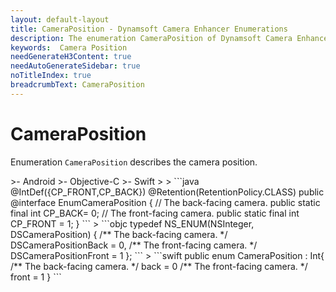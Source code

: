 ```yaml
---
layout: default-layout
title: CameraPosition - Dynamsoft Camera Enhancer Enumerations
description: The enumeration CameraPosition of Dynamsoft Camera Enhancer describes the camera position.
keywords:  Camera Position
needGenerateH3Content: true
needAutoGenerateSidebar: true
noTitleIndex: true
breadcrumbText: CameraPosition
---
```


# CameraPosition

Enumeration `CameraPosition` describes the camera position.

<div class="sample-code-prefix template2"></div>
   >- Android
   >- Objective-C
   >- Swift
   >
>
```java
@IntDef({CP_FRONT,CP_BACK})
@Retention(RetentionPolicy.CLASS)
public @interface EnumCameraPosition {
   // The back-facing camera.
   public static final int CP_BACK= 0;
   // The front-facing camera.
   public static final int CP_FRONT = 1;
}
```
>
```objc
typedef NS_ENUM(NSInteger, DSCameraPosition)
{
   /** The back-facing camera. */
   DSCameraPositionBack = 0,
   /** The front-facing camera. */
   DSCameraPositionFront = 1
};
```
>
```swift
public enum CameraPosition : Int{
   /** The back-facing camera. */
   back = 0
   /** The front-facing camera. */
   front = 1
}
```
